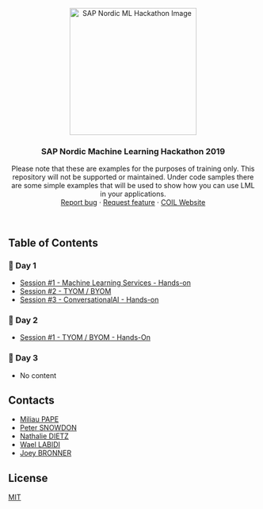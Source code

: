 <p align="center">
  <a href="https://coil.sap.com">
    <img src="https://i.ibb.co/R9v8BcH/Stickers-Hackathon-Event.png" alt="SAP Nordic ML Hackathon Image" width=256 height=256>
  </a>

  <h3 align="center">SAP Nordic Machine Learning Hackathon 2019</h3>

  <p align="center">
    Please note that these are examples for the purposes of training only. This repository will not be supported or maintained. Under code samples there are some simple examples that will be used to show how you can use LML in your applications.
    <br>
    <a href="https://github.com/joeybronner/ml-hackathon-copenhagen-2019/issues/new?template=bug.md">Report bug</a>
    ·
    <a href="https://github.com/joeybronner/ml-hackathon-copenhagen-2019/issues/new?template=feature.md&labels=feature">Request feature</a>
    ·
    <a href="https://coil.sap.com">COIL Website</a>
  </p>
</p>

<br />

## Table of Contents

### 📅 Day 1
- [Session #1 - Machine Learning Services - Hands-on](/day1/mlservices-handson)
- [Session #2 - TYOM / BYOM](/day1/tyom-byom)
- [Session #3 - ConversationalAI - Hands-on](/day1/conversationalai-handson)

### 📅 Day 2
- [Session #1 - TYOM / BYOM - Hands-On](/day2/tyom-byom-hands-on)

### 📅 Day 3
- No content

## Contacts

- [Miliau PAPE](mailto:miliau.pape@sap.com)
- [Peter SNOWDON](mailto:peter.snowdon@sap.com)
- [Nathalie DIETZ](mailto:nathalie.dietz@sap.com)
- [Wael LABIDI](mailto:wael.labidi@sap.com)
- [Joey BRONNER](mailto:joey.bronner@sap.com)

## License

[MIT](https://tldrlegal.com/license/mit-license)